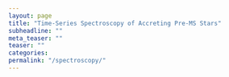 ```yaml
---
layout: page
title: "Time-Series Spectroscopy of Accreting Pre-MS Stars"
subheadline: ""
meta_teaser: ""
teaser: ""
categories:
permalink: "/spectroscopy/"
---
```


